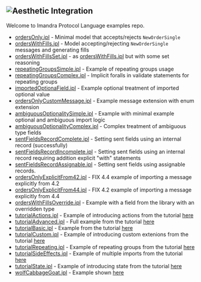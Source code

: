 ![Aesthetic Integration](https://storage.googleapis.com/imandra-assets/images/github/ipl_lang_examples_head.svg)
---
Welcome to Imandra Protocol Language examples repo.

- [ordersOnly.ipl](ordersOnly.ipl) - Minimal model that accepts/rejects `NewOrderSingle`
- [ordersWithFills.ipl](ordersWithFills.ipl) - Model accepting/rejecting `NewOrderSingle` messages and generating fills
- [ordersWithFillsSet.ipl](ordersWithFillsSet.ipl) - as [ordersWithFills.ipl](ordersWithFills.ipl) but with some set reasoning
- [repeatingGroupsSimple.ipl](repeatingGroupsSimple.ipl) - Example of repeating groups usage
- [repeatingGroupsComplex.ipl](repeatingGroupsComplex.ipl) - Implicit foralls in validate statements for repeating groups
- [importedOptionaField.ipl](importedOptionaField.ipl) - Example optional treatment of imported optional value
- [ordersOnlyCustomMessage.ipl](ordersOnlyCustomMessage.ipl) - Example message extension with enum extension
- [ambiguousOptionalitySimple.ipl](ambiguousOptionalitySimple.ipl) - Example with minimal example optional and ambiguous import logic 
- [ambiguousOptionalityComplex.ipl](ambiguousOptionalityComplex.ipl) - Complex treatment of ambiguous type fields
- [sentFieldsRecordComplete.ipl](sentFieldsRecordComplete.ipl) - Setting sent fields using an internal record (successfully)
- [sentFieldsRecordIncomplete.ipl](sentFieldsRecordIncomplete.ipl) - Setting sent fields using an internal record requiring addition explicit "with" statements
- [sentFieldsRecordAssignable.ipl](sentFieldsRecordAssignable.ipl) - Setting sent fields using assignable records.
- [ordersOnlyExplicitFrom42.ipl](ordersOnlyExplicitFrom42.ipl) - FIX 4.4 example of importing a message explicitly from 4.2
- [ordersOnlyExplicitFrom44.ipl](ordersOnlyExplicitFrom44.ipl) - FIX 4.2 example of importing a message explicitly from 4.4
- [ordersWithFillsOverride.ipl](ordersWithFillsOverride.ipl) - Example with a field from the library with an overridden type
- [tutorialActions.ipl](tutorialActions.ipl) - Example of introducing actions from the tutorial [here](https://docs.imandra.ai/ipl/tutorialActions/)
- [tutorialAdvanced.ipl](tutorialAdvanced.ipl) - Full example from the tutorial [here](https://docs.imandra.ai/ipl/tutorialAdvanced)
- [tutorialBasic.ipl](tutorialBasic.ipl) - Example from the tutorial [here](https://docs.imandra.ai/ipl/tutorialBasic/)
- [tutorialCustom.ipl](tutorialCustom.ipl) - Example of introducing custom extenions from the tutorial [here](https://docs.imandra.ai/ipl/tutorialCustom)
- [tutorialRepeating.ipl](tutorialRepeating.ipl) - Example of repeating groups from the tutorial [here](https://docs.imandra.ai/ipl/tutorialRepeatingGroups)
- [tutorialSideEffects.ipl](tutorialSideEffects.ipl) - Example of multiple imports from the tutorial [here](https://docs.imandra.ai/ipl/tutorialSideEffects)
- [tutorialState.ipl](tutorialState.ipl) - Example of introducing state from the tutorial [here](https://docs.imandra.ai/ipl/tutorialState)
- [wolfCabbageGoat.ipl](wolfCabbageGoat.ipl) - Example shown [here](https://medium.com/imandra/the-wolf-goat-and-cabbage-exchange-97e7f3ff8d5a)
